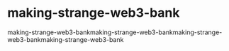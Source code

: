 # making-strange-web3-bank
making-strange-web3-bankmaking-strange-web3-bankmaking-strange-web3-bankmaking-strange-web3-bank
